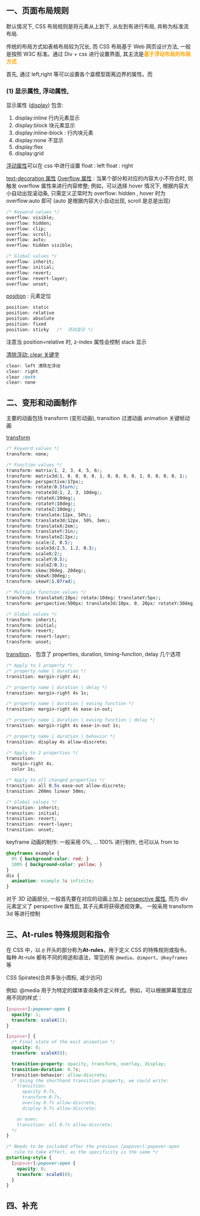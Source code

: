 ## 一、页面布局规则
默认情况下, CSS 布局规则是将元素从上到下, 从左到有进行布局, 并称为标准流布局.

传统的布局方式如表格布局较为冗长, 而 CSS 布局基于 Web 网页设计方法, 一般是按照 W3C 标准。通过 Div + css 进行设置界面, 其主流是<b><mark style="background: transparent; color: orange">基于浮动布局的布局方式</mark></b>

首先, 通过 left,right 等可以设置各个盒模型距离边界的属性。而 

### (1) 显示属性, 浮动属性, 
显示属性 ([display](https://developer.mozilla.org/en-US/docs/Web/CSS/display)) 包含:
1. display:inline  行内元素显示
2. display:block   块元素显示
3. display:inline-block : 行内块元素
4. display:none  不显示
5. display:flex 
6. display:grid 

[浮动属性](https://developer.mozilla.org/en-US/docs/Learn/CSS/CSS_layout/Floats)可以在 css 中进行设置
float : left 
float : right 

[text-decoration 属性](https://developer.mozilla.org/en-US/docs/Web/CSS/text-decoration)
[Overflow 属性](https://developer.mozilla.org/en-US/docs/Web/CSS/overflow) : 当某个部分和对应的内容大小不符合时, 则触发 overflow 属性来进行内容修整; 
例如，可以选择 hover 情况下, 根据内容大小自动出现滚动条, 只需定义正常时为  overflow: hidden , hover 时为 overflow:auto 即可 (auto 是根据内容大小自动出现, scroll 是总是出现)  
```css
/* Keyword values */
overflow: visible;
overflow: hidden;
overflow: clip;
overflow: scroll;
overflow: auto;
overflow: hidden visible;

/* Global values */
overflow: inherit;
overflow: initial;
overflow: revert;
overflow: revert-layer;
overflow: unset;
```
[position](https://developer.mozilla.org/en-US/docs/Web/CSS/position) : 元素定位
```css
position: static 
position: relative 
position: absolute 
position: fixed
position: sticky   /*  浮动显示 */
```

注意当 position=relative 时, z-index 属性会控制 stack 显示

[清除浮动: clear 关键字](https://developer.mozilla.org/en-US/docs/Web/CSS/clearhttps://developer.mozilla.org/en-US/docs/Web/CSS/clear)
```css
clear: left 清除左浮动
clear: right
clear :both 
clear: none
```

## 二、变形和动画制作
主要的动画包括 transform (变形动画), transition 过渡动画  animation 关键帧动画

[transform](https://developer.mozilla.org/en-US/docs/Web/CSS/transform) 
```css
/* Keyword values */
transform: none;

/* Function values */
transform: matrix(1, 2, 3, 4, 5, 6);
transform: matrix3d(1, 0, 0, 0, 0, 1, 0, 0, 0, 0, 1, 0, 0, 0, 0, 1);
transform: perspective(17px);
transform: rotate(0.5turn);
transform: rotate3d(1, 2, 3, 10deg);
transform: rotateX(10deg);
transform: rotateY(10deg);
transform: rotateZ(10deg);
transform: translate(12px, 50%);
transform: translate3d(12px, 50%, 3em);
transform: translateX(2em);
transform: translateY(3in);
transform: translateZ(2px);
transform: scale(2, 0.5);
transform: scale3d(2.5, 1.2, 0.3);
transform: scaleX(2);
transform: scaleY(0.5);
transform: scaleZ(0.3);
transform: skew(30deg, 20deg);
transform: skewX(30deg);
transform: skewY(1.07rad);

/* Multiple function values */
transform: translateX(10px) rotate(10deg) translateY(5px);
transform: perspective(500px) translate3d(10px, 0, 20px) rotateY(30deg);

/* Global values */
transform: inherit;
transform: initial;
transform: revert;
transform: revert-layer;
transform: unset;
```

[transition](https://developer.mozilla.org/en-US/docs/Web/CSS/transition)， 包含了 properties, duration, timing-function, delay 几个选项
```css
/* Apply to 1 property */
/* property name | duration */
transition: margin-right 4s;

/* property name | duration | delay */
transition: margin-right 4s 1s;

/* property name | duration | easing function */
transition: margin-right 4s ease-in-out;

/* property name | duration | easing function | delay */
transition: margin-right 4s ease-in-out 1s;

/* property name | duration | behavior */
transition: display 4s allow-discrete;

/* Apply to 2 properties */
transition:
  margin-right 4s,
  color 1s;

/* Apply to all changed properties */
transition: all 0.5s ease-out allow-discrete;
transition: 200ms linear 50ms;

/* Global values */
transition: inherit;
transition: initial;
transition: revert;
transition: revert-layer;
transition: unset;
```

keyframe 动画的制作:  一般采用 0%, ... 100% 进行制作, 也可以从 from to
```css
@keyframes example {
  0% { background-color: red; }
  100% { background-color: yellow; }
}
div {
  animation: example 5s infinite;
}
```

对于 3D 动画部分, 一般首先要在对应的动画上加上 [perspective 属性](https://developer.mozilla.org/en-US/docs/Web/CSS/perspective), 而为 div 元素定义了 perspective 属性后, 其子元素将获得透视效果。
一般采用 transform 3d 等进行控制


## 三、At-rules 特殊规则和指令
在 CSS 中，以 `@` 开头的部分称为**At-rules**，用于定义 CSS 的特殊规则或指令。每种 At-rule 都有不同的用途和语法，常见的有 `@media`、`@import`、`@keyframes` 等


CSS Spirates(合并多张小图标, 减少访问)

例如: @media 用于为特定的媒体查询条件定义样式。例如，可以根据屏幕宽度应用不同的样式：
```css
[popover]:popover-open {
  opacity: 1;
  transform: scaleX(1);
}

[popover] {
  /* Final state of the exit animation */
  opacity: 0;
  transform: scaleX(0);

  transition-property: opacity, transform, overlay, display;
  transition-duration: 0.7s;
  transition-behavior: allow-discrete;
  /* Using the shorthand transition property, we could write:
    transition: 
      opacity 0.7s,
      transform 0.7s,
      overlay 0.7s allow-discrete,
      display 0.7s allow-discrete;

    or even:
    transition: all 0.7s allow-discrete;
  */
}

/* Needs to be included after the previous [popover]:popover-open 
   rule to take effect, as the specificity is the same */
@starting-style {
  [popover]:popover-open {
    opacity: 0;
    transform: scaleX(0);
  }
}
``` 

## 四、补充
